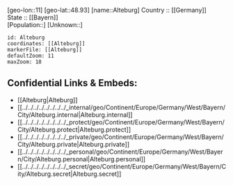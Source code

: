 ﻿---
location: [48.93,11] 
mapzoom: [7,12] 
mapmarker: city 
type: City
tags:
- geo/City


SpocWebEntityId: 28768
isDeleted: false
confidential: public

---
[geo-lon::11] 
[geo-lat::48.93] 
[name::Alteburg] 
Country :: [[Germany]]  
State :: [[Bayern]]  
[Population::] 
[Unknown::] 


```leaflet
id: Alteburg
coordinates: [[Alteburg]] 
markerFile: [[Alteburg]] 
defaultZoom: 11 
maxZoom: 18
```


## Confidential Links & Embeds: 
- [[Alteburg|Alteburg]]  
- [[../../../../../../../../_internal/geo/Continent/Europe/Germany/West/Bayern/City/Alteburg.internal|Alteburg.internal]] 
- [[../../../../../../../../_protect/geo/Continent/Europe/Germany/West/Bayern/City/Alteburg.protect|Alteburg.protect]] 
- [[../../../../../../../../_private/geo/Continent/Europe/Germany/West/Bayern/City/Alteburg.private|Alteburg.private]] 
- [[../../../../../../../../_personal/geo/Continent/Europe/Germany/West/Bayern/City/Alteburg.personal|Alteburg.personal]] 
- [[../../../../../../../../_secret/geo/Continent/Europe/Germany/West/Bayern/City/Alteburg.secret|Alteburg.secret]] 
